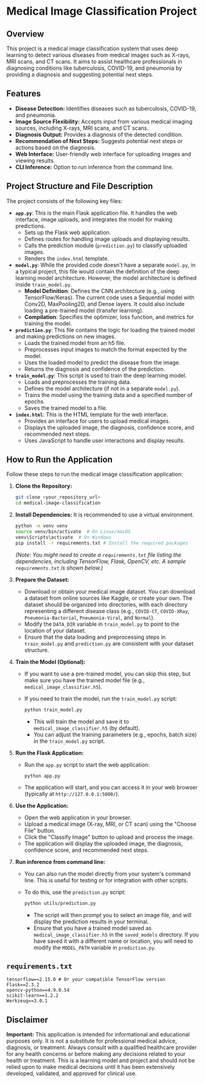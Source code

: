 # Medical Image Classification Project

## Overview

This project is a medical image classification system that uses deep learning to detect various diseases from medical images such as X-rays, MRI scans, and CT scans.  It aims to assist healthcare professionals in diagnosing conditions like tuberculosis, COVID-19, and pneumonia by providing a diagnosis and suggesting potential next steps.

## Features

* **Disease Detection:** Identifies diseases such as tuberculosis, COVID-19, and pneumonia.
* **Image Source Flexibility:** Accepts input from various medical imaging sources, including X-rays, MRI scans, and CT scans.
* **Diagnosis Output:** Provides a diagnosis of the detected condition.
* **Recommendation of Next Steps:** Suggests potential next steps or actions based on the diagnosis.
* **Web Interface:** User-friendly web interface for uploading images and viewing results.
* **CLI Inference:** Option to run inference from the command line.

## Project Structure and File Description

The project consists of the following key files:

* **`app.py`**: This is the main Flask application file. It handles the web interface, image uploads, and integrates the model for making predictions.
    * Sets up the Flask web application.
    * Defines routes for handling image uploads and displaying results.
    * Calls the prediction module (`prediction.py`) to classify uploaded images.
    * Renders the `index.html` template.
* **`model.py`**: While the provided code doesn't have a separate `model.py`, in a typical project, this file would contain the definition of the deep learning model architecture. However, the model architecture is defined inside `train_model.py`.
    * **Model Definition**: Defines the CNN architecture (e.g., using TensorFlow/Keras). The current code uses a Sequential model with Conv2D, MaxPooling2D, and Dense layers. It could also include loading a pre-trained model (transfer learning).
    * **Compilation**: Specifies the optimizer, loss function, and metrics for training the model.
* **`prediction.py`**: This file contains the logic for loading the trained model and making predictions on new images.
    * Loads the trained model from an h5 file.
    * Preprocesses input images to match the format expected by the model.
    * Uses the loaded model to predict the disease from the image.
    * Returns the diagnosis and confidence of the prediction.
* **`train_model.py`**: This script is used to train the deep learning model.
    * Loads and preprocesses the training data.
    * Defines the model architecture (if not in a separate `model.py`).
    * Trains the model using the training data and a specified number of epochs.
    * Saves the trained model to a file.
* **`index.html`**: This is the HTML template for the web interface.
    * Provides an interface for users to upload medical images.
    * Displays the uploaded image, the diagnosis, confidence score, and recommended next steps.
    * Uses JavaScript to handle user interactions and display results.

## How to Run the Application

Follow these steps to run the medical image classification application:

1.  **Clone the Repository:**

    ```bash
    git clone <your_repository_url>
    cd medical-image-classification
    ```

2.  **Install Dependencies:** It is recommended to use a virtual environment.

    ```bash
    python -m venv venv
    source venv/bin/activate  # On Linux/macOS
    venv\Scripts\activate  # On Windows
    pip install -r requirements.txt # Install the required packages
    ```

    *(Note: You might need to create a `requirements.txt` file listing the dependencies, including TensorFlow, Flask, OpenCV, etc. A sample `requirements.txt` is shown below.)*

3.  **Prepare the Dataset:**

    * Download or obtain your medical image dataset. You can download a dataset from online sources like Kaggle, or create your own. The dataset should be organized into directories, with each directory representing a different disease class (e.g., `COVID-CT`, `COVID-XRay`, `Pneumonia-Bacterial`, `Pneumonia-Viral`, and `Normal`).
    * Modify the `DATA_DIR` variable in `train_model.py` to point to the location of your dataset.
    * Ensure that the data loading and preprocessing steps in `train_model.py` and `prediction.py` are consistent with your dataset structure.

4.  **Train the Model (Optional):**

    * If you want to use a pre-trained model, you can skip this step, but make sure you have the trained model file (e.g., `medical_image_classifier.h5`).
    * If you need to train the model, run the `train_model.py` script:

        ```bash
        python train_model.py
        ```

        * This will train the model and save it to `medical_image_classifier.h5` (by default).
        * You can adjust the training parameters (e.g., epochs, batch size) in the `train_model.py` script.

5.  **Run the Flask Application:**

    * Run the `app.py` script to start the web application:

        ```bash
        python app.py
        ```

    * The application will start, and you can access it in your web browser (typically at `http://127.0.0.1:5000/`).

6.  **Use the Application:**

    * Open the web application in your browser.
    * Upload a medical image (X-ray, MRI, or CT scan) using the "Choose File" button.
    * Click the "Classify Image" button to upload and process the image.
    * The application will display the uploaded image, the diagnosis, confidence score, and recommended next steps.

7.  **Run inference from command line:**

    * You can also run the model directly from your system's command line. This is useful for testing or for integration with other scripts.
    * To do this, use the `prediction.py` script:

        ```bash
        python utils/prediction.py
        ```

        * The script will then prompt you to select an image file, and will display the prediction results in your terminal.
        * Ensure that you have a trained model saved as `medical_image_classifier.h5` in the `saved_models` directory. If you have saved it with a different name or location, you will need to modify the `MODEL_PATH` variable in `prediction.py`.

##  `requirements.txt`

```text
tensorflow==2.15.0 # Or your compatible TensorFlow version
Flask==2.3.2
opencv-python==4.9.0.54
scikit-learn==1.2.2
Werkzeug==3.0.1
```
## Disclaimer

**Important:**
 This application is intended for informational and educational purposes only. It is not a substitute for professional medical advice, diagnosis, or treatment.  Always consult with a qualified healthcare provider for any health concerns or before making any decisions related to your health or treatment.  This is a learning model and project and should not be relied upon to make medical decisions until it has been extensively developed, validated, and approved for clinical use.


